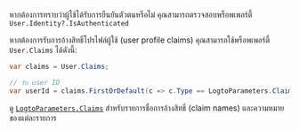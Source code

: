 หากต้องการทราบว่าผู้ใช้ได้รับการยืนยันตัวตนหรือไม่ คุณสามารถตรวจสอบพร็อพเพอร์ตี้ `User.Identity?.IsAuthenticated`

หากต้องการรับการอ้างสิทธิ์โปรไฟล์ผู้ใช้ (user profile claims) คุณสามารถใช้พร็อพเพอร์ตี้ `User.Claims` ได้ดังนี้:

```csharp
var claims = User.Claims;

// รับ user ID
var userId = claims.FirstOrDefault(c => c.Type == LogtoParameters.Claims.Subject)?.Value;
```

ดู [`LogtoParameters.Claims`](https://github.com/logto-io/csharp/blob/master/src/Logto.AspNetCore.Authentication/LogtoParameters.cs) สำหรับรายการชื่อการอ้างสิทธิ์ (claim names) และความหมายของแต่ละรายการ
